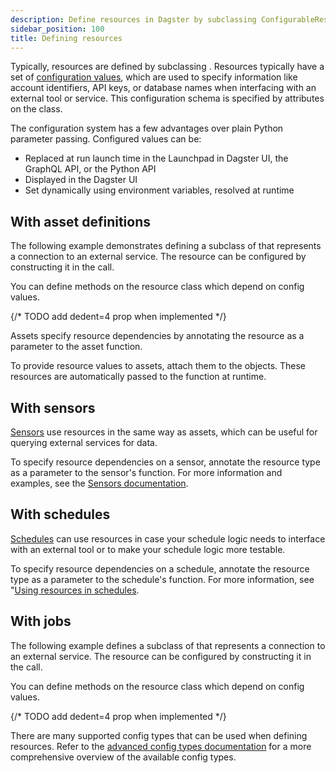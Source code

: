 ```yaml
---
description: Define resources in Dagster by subclassing ConfigurableResource.
sidebar_position: 100
title: Defining resources
---
```


Typically, resources are defined by subclassing <PyObject section="resources" module="dagster" object="ConfigurableResource"/>. Resources typically have a set of [configuration values](/guides/operate/configuration/run-configuration), which are used to specify information like account identifiers, API keys, or database names when interfacing with an external tool or service. This configuration schema is specified by attributes on the class.

The configuration system has a few advantages over plain Python parameter passing. Configured values can be:

- Replaced at run launch time in the Launchpad in Dagster UI, the GraphQL API, or the Python API
- Displayed in the Dagster UI
- Set dynamically using environment variables, resolved at runtime

## With asset definitions

The following example demonstrates defining a subclass of <PyObject section="resources" module="dagster" object="ConfigurableResource"/> that represents a connection to an external service. The resource can be configured by constructing it in the <PyObject section="definitions" module="dagster" object="Definitions" /> call.

You can define methods on the resource class which depend on config values.

{/* TODO add dedent=4 prop when implemented */}
<CodeExample path="docs_snippets/docs_snippets/concepts/resources/pythonic_resources.py" startAfter="start_new_resources_configurable_defs" endBefore="end_new_resources_configurable_defs" />

Assets specify resource dependencies by annotating the resource as a parameter to the asset function.

To provide resource values to assets, attach them to the <PyObject section="definitions" module="dagster" object="Definitions" /> objects. These resources are automatically passed to the function at runtime.

## With sensors

[Sensors](/guides/automate/sensors/) use resources in the same way as assets, which can be useful for querying external services for data.

To specify resource dependencies on a sensor, annotate the resource type as a parameter to the sensor's function. For more information and examples, see the [Sensors documentation](/guides/automate/sensors/using-resources-in-sensors).

## With schedules

[Schedules](/guides/automate/schedules) can use resources in case your schedule logic needs to interface with an external tool or to make your schedule logic more testable.

To specify resource dependencies on a schedule, annotate the resource type as a parameter to the schedule's function. For more information, see "[Using resources in schedules](/guides/automate/schedules/using-resources-in-schedules).

## With jobs

The following example defines a subclass of <PyObject section="resources" module="dagster" object="ConfigurableResource"/> that represents a connection to an external service. The resource can be configured by constructing it in the <PyObject section="definitions" module="dagster" object="Definitions" /> call.

You can define methods on the resource class which depend on config values.

{/* TODO add dedent=4 prop when implemented */}
<CodeExample path="docs_snippets/docs_snippets/concepts/resources/pythonic_resources.py" startAfter="start_new_resources_configurable_defs_ops" endBefore="end_new_resources_configurable_defs_ops" />

There are many supported config types that can be used when defining resources. Refer to the [advanced config types documentation](/guides/operate/configuration/advanced-config-types) for a more comprehensive overview of the available config types.